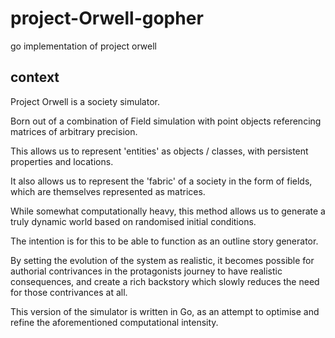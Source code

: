 # project-Orwell-gopher
go implementation of project orwell

## context

Project Orwell is a society simulator.

Born out of a combination of Field simulation with point objects referencing matrices of arbitrary precision.

This allows us to represent 'entities' as objects / classes, with persistent properties and locations.

It also allows us to represent the 'fabric' of a society in the form of fields, which are themselves represented as matrices.

While somewhat computationally heavy, this method allows us to generate a truly dynamic world based on randomised initial conditions.

The intention is for this to be able to function as an outline story generator.

By setting the evolution of the system as realistic, it becomes possible for authorial contrivances in the protagonists journey to have realistic consequences, and create a rich backstory which slowly reduces the need for those contrivances at all.

This version of the simulator is written in Go, as an attempt to optimise and refine the aforementioned computational intensity. 
